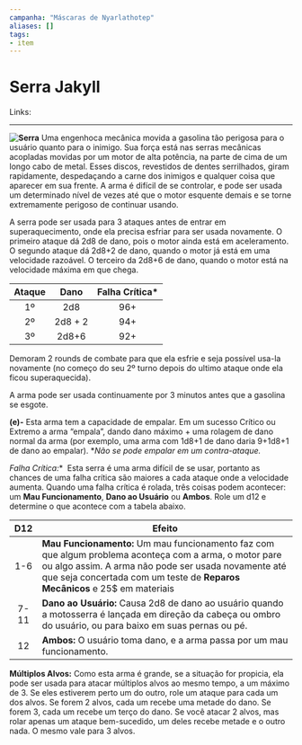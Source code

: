 ```yaml
---
campanha: "Máscaras de Nyarlathotep"
aliases: []
tags: 
- item
---
```


# Serra Jakyll

Links:

---
**![Serra](https://lh3.googleusercontent.com/cYY4uTfiRd6e_3EG5awD1n4MHncDsPw4i8buYQRkBXErew70p18HPOKWCbXNEBNVRPO1EGnVYF0ngsT8An_I7Vdlj5kUNE12LTl33w0vfn7OkXvlT0okommqAZuwmnlGTo1BQGVGdmmwJdQWws8OPvLdNIddMrtuoSbO3pBOj0ZM51ThpEzAUwwISxic)**
Uma engenhoca mecânica movida a gasolina tão perigosa para o usuário quanto para o inimigo. Sua força está nas serras mecânicas acopladas movidas por um motor de alta potência, na parte de cima de um longo cabo de metal. Esses discos, revestidos de dentes serrilhados, giram rapidamente, despedaçando a carne dos inimigos e qualquer coisa que aparecer em sua frente. A arma é difícil de se controlar, e pode ser usada um determinado nível de vezes até que o motor esquente demais e se torne extremamente perigoso de continuar usando.

A serra pode ser usada para 3 ataques antes de entrar em superaquecimento, onde ela precisa esfriar para ser usada novamente. O primeiro ataque dá 2d8 de dano, pois o motor ainda está em aceleramento. O segundo ataque dá 2d8+2 de dano, quando o motor já está em uma velocidade razoável. O terceiro da 2d8+6 de dano, quando o motor está na velocidade máxima em que chega.

| Ataque |  Dano   | Falha Crítica* |
|:------:|:-------:|:--------------:|
|   1º   |   2d8   |      96+       |
|   2º   | 2d8 + 2 |      94+       |
|   3º   |  2d8+6  |      92+       |

Demoram 2 rounds de combate para que ela esfrie e seja possível usa-la novamente (no começo do seu 2º turno depois do ultimo ataque onde ela ficou superaquecida).

A arma pode ser usada continuamente por 3 minutos antes que a gasolina se esgote.

**(e)-** Esta arma tem a capacidade de empalar. Em um sucesso Crítico ou Extremo a arma “empala”, dando dano máximo + uma rolagem de dano normal da arma (por exemplo, uma arma com 1d8+1 de dano daria 9+1d8+1 de dano ao empalar). *_Não se pode empalar em um contra-ataque._

**Falha Crítica*:**  Esta serra é uma arma difícil de se usar, portanto as chances de uma falha crítica são maiores a cada ataque onde a velocidade aumenta. Quando uma falha crítica é rolada, três coisas podem acontecer: um **Mau Funcionamento**, **Dano ao Usuário** ou **Ambos**. Role um d12 e determine o que acontece com a tabela abaixo.

| D12  | Efeito                                                                                                                                                                                                                                       |
|:----:| -------------------------------------------------------------------------------------------------------------------------------------------------------------------------------------------------------------------------------------------- |
| 1-6  | **Mau Funcionamento:** Um mau funcionamento faz com que algum problema aconteça com a arma, o motor pare ou algo assim. A arma não pode ser usada novamente até que seja concertada com um teste de **Reparos Mecânicos** e 25$ em materiais |
| 7-11 | **Dano ao Usuário:** Causa 2d8 de dano ao usuário quando a motosserra é lançada em direção da cabeça ou ombro do usuário, ou para baixo em suas pernas ou pé.                                                                                |
|  12  | **Ambos:** O usuário toma dano, e a arma passa por um mau funcionamento.                                                                                                                                                                     |

**Múltiplos Alvos:** Como esta arma é grande, se a situação for propicia, ela pode ser usada para atacar múltiplos alvos ao mesmo tempo, a um máximo de 3. Se eles estiverem perto um do outro, role um ataque para cada um dos alvos. Se forem 2 alvos, cada um recebe uma metade do dano. Se forem 3, cada um recebe um terço do dano. Se você atacar 2 alvos, mas rolar apenas um ataque bem-sucedido, um deles recebe metade e o outro nada. O mesmo vale para 3 alvos.

